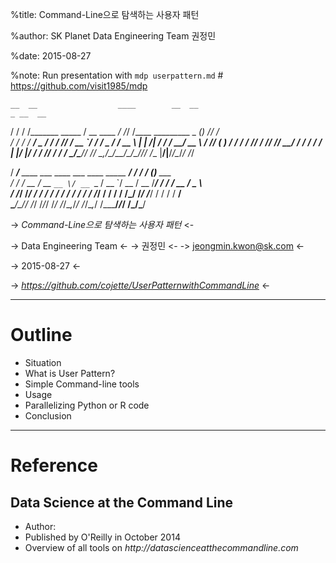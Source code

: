 %title: Command-Line으로 탐색하는 사용자 패턴

%author: SK Planet Data Engineering Team 권정민

%date: 2015-08-27

%note: Run presentation with `mdp userpattern.md` # https://github.com/visit1985/mdp


    __  __                  ____        __  __                              _ __  __   
   / / / /_______  _____   / __ \____ _/ /_/ /____  _________     _      __(_) /_/ /_  
  / / / / ___/ _ \/ ___/  / /_/ / __ `/ __/ __/ _ \/ ___/ __ \   | | /| / / / __/ __ \ 
 / /_/ (__  )  __/ /     / ____/ /_/ / /_/ /_/  __/ /  / / / /   | |/ |/ / / /_/ / / / 
 \_________/\___/_/     /_/    \__,_/\__/\__/\___/_/__/_/ /___   |__/|__/_/\__/_/ /_/  


   / ____/___  ____ ___  ____ ___  ____ _____  ____/ /     / /   (_)___  ___           
  / /   / __ \/ __ `__ \/ __ `__ \/ __ `/ __ \/ __  /_____/ /   / / __ \/ _ \         
 / /___/ /_/ / / / / / / / / / / / /_/ / / / / /_/ /_____/ /___/ / / / /  __/         
 \____/\____/_/ /_/ /_/_/ /_/ /_/\__,_/_/ /_/\__,_/     /_____/_/_/ /_/\___/          


-> _*Command-Line으로 탐색하는 사용자 패턴*_ <-

-> Data Engineering Team <-
-> 권정민 <-
-> jeongmin.kwon@sk.com <-

-> 2015-08-27 <-


-> _https://github.com/cojette/UserPatternwithCommandLine_ <-


------------------------------------------------------------------------------

# Outline


- Situation
- What is User Pattern? 
- Simple Command-line tools
- Usage
- Parallelizing Python or R code
- Conclusion



------------------------------------------------------------------------------

# Reference
## Data Science at the Command Line

- Author: 
- Published by O'Reilly in October 2014
- Overview of all tools on _http://datascienceatthecommandline.com_



